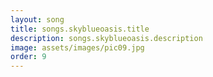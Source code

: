 ```yaml
---
layout: song
title: songs.skyblueoasis.title
description: songs.skyblueoasis.description
image: assets/images/pic09.jpg
order: 9
---
```


